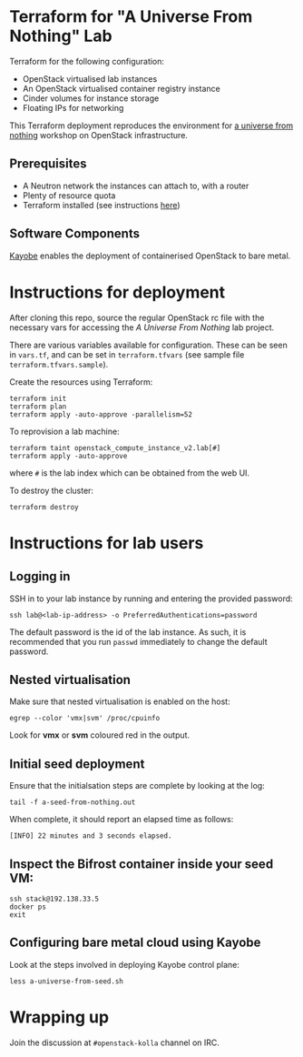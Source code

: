 # Terraform for "A Universe From Nothing" Lab

Terraform for the following configuration:

* OpenStack virtualised lab instances
* An OpenStack virtualised container registry instance
* Cinder volumes for instance storage
* Floating IPs for networking

This Terraform deployment reproduces the environment for [a universe from
nothing](https://github.com/stackhpc/a-universe-from-nothing) workshop on
OpenStack infrastructure.

## Prerequisites

* A Neutron network the instances can attach to, with a router
* Plenty of resource quota
* Terraform installed (see instructions
  [here](https://developer.hashicorp.com/terraform/install))

## Software Components

[Kayobe](https://docs.openstack.org/kayobe/latest/) enables the deployment of
containerised OpenStack to bare metal.

# Instructions for deployment

After cloning this repo, source the regular OpenStack rc file with the
necessary vars for accessing the *A Universe From Nothing* lab project.

There are various variables available for configuration. These can be seen
in `vars.tf`, and can be set in `terraform.tfvars` (see sample file
`terraform.tfvars.sample`).

Create the resources using Terraform:

    terraform init
    terraform plan
    terraform apply -auto-approve -parallelism=52

To reprovision a lab machine:

    terraform taint openstack_compute_instance_v2.lab[#]
    terraform apply -auto-approve

where `#` is the lab index which can be obtained from the web UI.

To destroy the cluster:

    terraform destroy

# Instructions for lab users

## Logging in

SSH in to your lab instance by running and entering the provided password:

    ssh lab@<lab-ip-address> -o PreferredAuthentications=password

The default password is the id of the lab instance. As such, it is recommended
that you run `passwd` immediately to change the default password.

## Nested virtualisation

Make sure that nested virtualisation is enabled on the host:

    egrep --color 'vmx|svm' /proc/cpuinfo

Look for **vmx** or **svm** coloured red in the output.

## Initial seed deployment

Ensure that the initialsation steps are complete by looking at the log:

    tail -f a-seed-from-nothing.out

When complete, it should report an elapsed time as follows:

    [INFO] 22 minutes and 3 seconds elapsed.

## Inspect the Bifrost container inside your seed VM:

    ssh stack@192.138.33.5
    docker ps
    exit

## Configuring bare metal cloud using Kayobe

Look at the steps involved in deploying Kayobe control plane:

    less a-universe-from-seed.sh

# Wrapping up

Join the discussion at `#openstack-kolla` channel on IRC.
